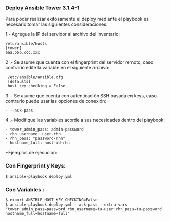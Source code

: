 ### Deploy Ansible Tower 3.1.4-1

Para poder realizar exitosamente el deploy mediante el playbook es necesario tomar las siguientes consideraciones:

1.- Agregue la IP del servidor al archivo del inventario:

    /etc/ansible/hosts
    [tower]
    aaa.bbb.ccc.xxx

2 .- Se asume que cuenta con el fingerprint del servidor remoto, caso contrario edite la variable en el siguiente archivo:

     /etc/ansible/ansible.cfg
     [defaults]
     host_key_checking = False
3 .- Se asume que cuenta con autenticación SSH basada en keys, caso contrario puede usar las opciones de conexión:

    - --ask-pass
4 .- Modifique las variables acorde a sus necesidades dentro del playbook:
                
    - tower_admin_pass: admin-password
    - rhn_username: user-rhn
    - rhn_pass: "password-rhn"
    - hostname_full: host-id-rhn

*Ejemplos de ejecución:

### Con Fingerprint y Keys:

    $ ansible-playbook deploy.yml
    
### Con Variables :
    
    $ export ANSIBLE_HOST_KEY_CHECKING=False
    $ ansible-playbook deploy.yml --ask-pass --extra-vars "tower_admin_pass=password rhn_username=tu-user rhn_pass=tu-password hostname_full=hostname-full"
